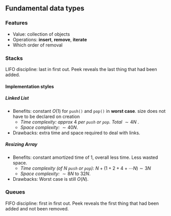 ## Fundamental data types

### Features

- Value: collection of objects
- Operations: **insert**, **remove**, **iterate**
- Which order of removal

### Stacks

LIFO discipline: last in first out. Peek reveals the last thing that had been
added. 

#### Implementation styles

##### Linked List

- Benefits: constant $O(1)$ for ```push()``` and ```pop()``` in **worst case**. size does not have to be declared on creation
  - *Time complexity: approx* $4$ *per  ```push``` or ```pop```. Total* $\sim 4N$ .
  - *Space complexity:* $\sim 40N$.
- Drawbacks: extra time and space required to deal with links.

##### Resizing Array

- Benefits: constant amortized time of $1$, overall less time. Less wasted space.
  - *Time complexity (of N ```push``` or ```pop```):* $N + (1 + 2 + 4 + \cdots N) \sim 3N$
  - *Space complexity:* $\sim 8N$ to $32N$.
- Drawbacks: Worst case is still $O(N)$. 

### Queues

FIFO discipline: first in first out. Peek reveals the first thing that had been
added and not been removed. 